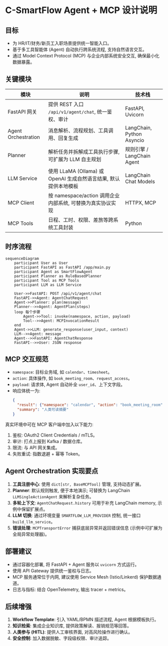 # C-SmartFlow Agent + MCP 设计说明

## 目标

- 为 HR/IT/财务/新员工入职场景提供统一智能入口。
- 基于多工具智能体 (Agent) 自动执行跨系统流程, 支持自然语言交互。
- 通过 Model Context Protocol (MCP) 与企业内部系统安全交互, 确保最小化数据暴露。

## 关键模块

| 模块 | 说明 | 技术栈 |
|------|------|--------|
| FastAPI 网关 | 提供 REST 入口 `/api/v1/agent/chat`, 统一鉴权、审计 | FastAPI, Uvicorn |
| Agent Orchestration | 消息解析、流程规划、工具调用、回复生成 | LangChain, Python Asyncio |
| Planner | 解析任务并拆解成工具执行步骤, 可扩展为 LLM 自主规划 | 规则引擎 / LangChain Agent |
| LLM Service | 使用 LLaMA (Ollama) 或 OpenAI 生成自然语言结果, 默认提供本地模板 | LangChain Chat Models |
| MCP Client | 按 namespace/action 调用企业内部系统, 可替换为真实协议实现 | HTTPX, MCP |
| MCP Tools | 日程、工时、权限、差旅等跨系统工具封装 | Python |

## 时序流程

```mermaid
sequenceDiagram
    participant User as User
    participant FastAPI as FastAPI /app/main.py
    participant Agent as SmartFlowAgent
    participant Planner as RuleBasedPlanner
    participant Tool as MCP Tools
    participant LLM as LLM Service

    User->>FastAPI: POST /api/v1/agent/chat
    FastAPI->>Agent: AgentChatRequest
    Agent->>Planner: plan(message)
    Planner-->>Agent: AgentPlan(steps)
    loop 每个步骤
        Agent->>Tool: invoke(namespace, action, payload)
        Tool-->>Agent: MCPInvocationResult
    end
    Agent->>LLM: generate_response(user_input, context)
    LLM-->>Agent: message
    Agent-->>FastAPI: AgentChatResponse
    FastAPI-->>User: JSON response
```

## MCP 交互规范

- `namespace`: 目标业务域, 如 `calendar`、`timesheet`。
- `action`: 具体操作, 如 `book_meeting_room`、`request_access`。
- `payload`: 请求体, Agent 自动补全 `user_id`、上下文字段。
- 响应体统一为:
  ```json
  {
    "result": {"namespace": "calendar", "action": "book_meeting_room", "payload": {...}},
    "summary": "人类可读摘要"
  }
  ```

真实环境中可在 MCP 客户端中加入以下能力:

1. 鉴权: OAuth2 Client Credentials / mTLS。
2. 审计: 打点上报到 Kafka / 数据仓库。
3. 限流: 与 API 网关集成。
4. 失败重试: 指数退避 + 幂等 Token。

## Agent Orchestration 实现要点

1. **工具注册中心**: 使用 `dict[str, BaseMCPTool]` 管理, 支持动态扩展。
2. **Planner**: 默认规则触发, 便于本地演示; 可替换为 LangChain `LLMSingleActionAgent` 来解析复杂任务。
3. **多轮上下文**: `AgentChatRequest.history` 可用于补充 LangChain memory, 示例中保留扩展点。
4. **LLM 切换**: 通过环境变量 `SMARTFLOW_LLM_PROVIDER` 控制, 统一接口 `build_llm_service`。
5. **错误处理**: `MCPTransportError` 捕获底层异常并返回错误信息 (示例中可扩展为全局异常处理器)。

## 部署建议

- 通过容器化部署, 将 FastAPI + Agent 服务以 `uvicorn` 方式运行。
- 使用 API Gateway 提供统一鉴权与日志。
- MCP 服务通常位于内网, 建议使用 Service Mesh (Istio/Linkerd) 保护数据通道。
- 日志与指标: 结合 OpenTelemetry, 输出 tracer + metrics。

## 后续增强

1. **Workflow Template**: 引入 YAML/BPMN 描述流程, Agent 根据模板执行。
2. **知识检索**: 集成企业知识库, 提供政策解读、报销规范等回答。
3. **人类参与 (HITL)**: 提供人工审核界面, 对高风险操作进行确认。
4. **安全控制**: 加入数据脱敏、字段级权限、审计追踪。

